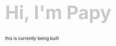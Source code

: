 
<h1 style="color:gray;font-weight:700;font-size:60px;opacity: 0.40;">Hi, I'm Papy</h1>


this is currently being built

<!-- 
<div style="font-size:60px;">

| Frontend         | React |   |   |
|------------------|-------|---|---|
| Backend          |       |   |   |
| Curious to learn |       |   |   |

</div>

<h1 style="text-align:center;font-weight:700;font-size:60px;"> example dfsfdfsdd text </p

<br> -->
